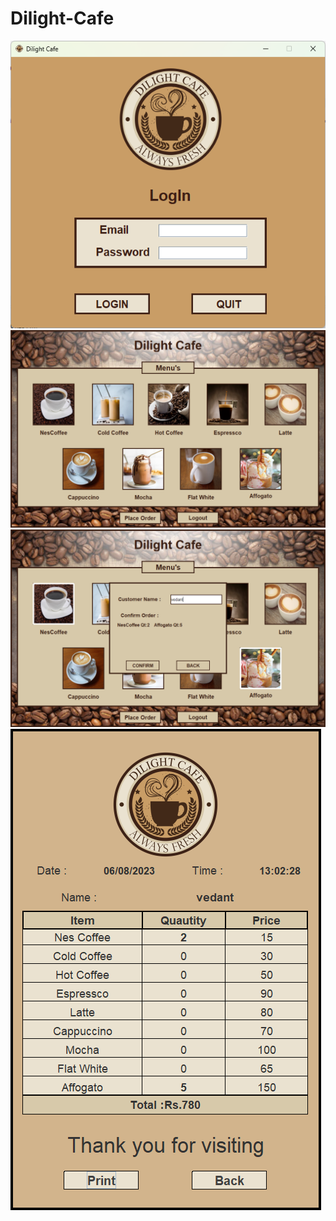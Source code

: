 # Dilight-Cafe
![alt text](https://github.com/VedKathe/Dilight-Cafe/blob/main/Screenshot%202023-08-06%20130135.png)
![alt text](https://github.com/VedKathe/Dilight-Cafe/blob/main/Screenshot%202023-08-06%20130157.png)
![alt text](https://github.com/VedKathe/Dilight-Cafe/blob/main/Screenshot%202023-08-06%20130226.png)
![alt text](https://github.com/VedKathe/Dilight-Cafe/blob/main/Screenshot%202023-08-06%20130231.png)


